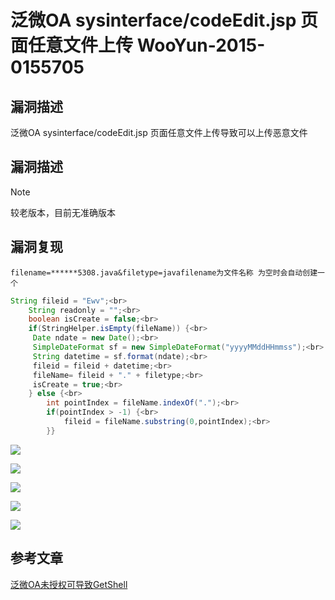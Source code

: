 # 泛微OA sysinterface/codeEdit.jsp 页面任意文件上传 WooYun-2015-0155705

## 漏洞描述

泛微OA sysinterface/codeEdit.jsp 页面任意文件上传导致可以上传恶意文件

## 漏洞描述

> [!NOTE]
>
> 较老版本，目前无准确版本

## 漏洞复现

`filename=******5308.java&filetype=javafilename为文件名称 为空时会自动创建一个`

```java
String fileid = "Ewv";<br>
    String readonly = "";<br>
    boolean isCreate = false;<br>
    if(StringHelper.isEmpty(fileName)) {<br>
     Date ndate = new Date();<br>
     SimpleDateFormat sf = new SimpleDateFormat("yyyyMMddHHmmss");<br>
     String datetime = sf.format(ndate);<br>
     fileid = fileid + datetime;<br>
     fileName= fileid + "." + filetype;<br>
     isCreate = true;<br>
    } else {<br>
        int pointIndex = fileName.indexOf(".");<br>
        if(pointIndex > -1) {<br>
            fileid = fileName.substring(0,pointIndex);<br>
        }}
```

![](http://wikioss.peiqi.tech/vuln/fanwei-9.png?x-oss-process=image/auto-orient,1/quality,q_90/watermark,image_c2h1aXlpbi9zdWkucG5nP3gtb3NzLXByb2Nlc3M9aW1hZ2UvcmVzaXplLFBfMTQvYnJpZ2h0LC0zOS9jb250cmFzdCwtNjQ,g_se,t_17,x_1,y_10)

![](http://wikioss.peiqi.tech/vuln/fanwei-10.png?x-oss-process=image/auto-orient,1/quality,q_90/watermark,image_c2h1aXlpbi9zdWkucG5nP3gtb3NzLXByb2Nlc3M9aW1hZ2UvcmVzaXplLFBfMTQvYnJpZ2h0LC0zOS9jb250cmFzdCwtNjQ,g_se,t_17,x_1,y_10)

![](http://wikioss.peiqi.tech/vuln/fanwei-11.png?x-oss-process=image/auto-orient,1/quality,q_90/watermark,image_c2h1aXlpbi9zdWkucG5nP3gtb3NzLXByb2Nlc3M9aW1hZ2UvcmVzaXplLFBfMTQvYnJpZ2h0LC0zOS9jb250cmFzdCwtNjQ,g_se,t_17,x_1,y_10)

![](http://wikioss.peiqi.tech/vuln/fanwei-12.png?x-oss-process=image/auto-orient,1/quality,q_90/watermark,image_c2h1aXlpbi9zdWkucG5nP3gtb3NzLXByb2Nlc3M9aW1hZ2UvcmVzaXplLFBfMTQvYnJpZ2h0LC0zOS9jb250cmFzdCwtNjQ,g_se,t_17,x_1,y_10)

![](http://wikioss.peiqi.tech/vuln/fanwei-13.png?x-oss-process=image/auto-orient,1/quality,q_90/watermark,image_c2h1aXlpbi9zdWkucG5nP3gtb3NzLXByb2Nlc3M9aW1hZ2UvcmVzaXplLFBfMTQvYnJpZ2h0LC0zOS9jb250cmFzdCwtNjQ,g_se,t_17,x_1,y_10)

## 参考文章

[泛微OA未授权可导致GetShell](https://www.uedbox.com/post/15730/)